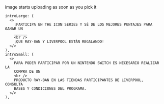 
image starts uploading as soon as you pick it

    introLarge: (
      <>
        ¡PARTICIPA EN THE ICON SERIES Y SÉ DE LOS MEJORES PUNTAJES PARA GANAR UN
        ______
        <br />
        ¡QUE RAY-BAN Y LIVERPOOL ESTÁN REGALANDO!
      </>
    ),
    introSmall: (
      <>
        PARA PODER PARTICIPAR POR UN NINTENDO SWITCH ES NECESARIO REALIZAR LA
        COMPRA DE UN
        <br />
        PRODUCTO RAY-BAN EN LAS TIENDAS PARTICIPANTES DE LIVERPOOL, CONSULTA
        BASES Y CONDICIONES DEL PROGRAMA.
      </>
    ),
